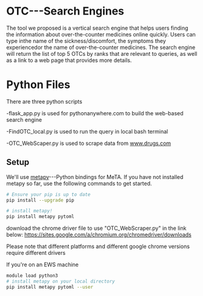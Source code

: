 # OTC---Search Engines

The tool we proposed is a vertical search engine that helps users finding the information about over-the-counter medicines online quickly. 
Users can type inthe name of the sickness/discomfort, the symptoms they experiencedor the name of over-the-counter medicines. 
The search engine will return the list of top 5 OTCs by ranks that are relevant to queries, as well as a link to a web page that provides more details. 

# Python Files

There are three python scripts

-flask_app.py is used for pythonanywhere.com to build the web-based search engine

-FindOTC_local.py is used to run the query in local bash terminal

-OTC_WebScaper.py is used to scrape data from www.drugs.com

## Setup
We'll use [metapy](https://github.com/meta-toolkit/metapy)---Python bindings for MeTA. 
If you have not installed metapy so far, use the following commands to get started.

```bash
# Ensure your pip is up to date
pip install --upgrade pip

# install metapy!
pip install metapy pytoml
```

download the chrome driver file to use "OTC_WebScraper.py" in the link below:
https://sites.google.com/a/chromium.org/chromedriver/downloads

Please note that different platforms and different google chrome versions require different drivers

If you're on an EWS machine
```bash
module load python3
# install metapy on your local directory
pip install metapy pytoml --user
```





